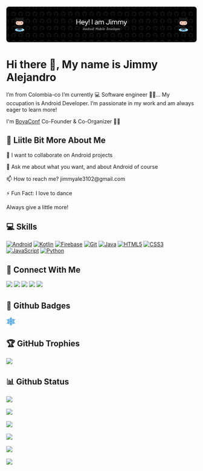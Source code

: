 ![Header](https://github.com/jimmyale3102/github-header/blob/main/github-header-image.png)

# Hi there 👋, My name is Jimmy Alejandro

I’m from Colombia-co I’m currently 💻 Software engineer 👨‍💻... My occupation is Android Developer. I’m passionate in my work and am always eager to learn more!

I'm [BoyaConf](https://boyaconf.com/) Co-Founder & Co-Organizer ✌🏼

## 💫 Liitle Bit More About Me
<p>👯 I want to collaborate on Android projects</p>
<p>💬 Ask me about what you want, and about Android of course</p>
<p>📫 How to reach me? jimmyale3102@gmail.com</p>
<p>⚡ Fun Fact: I love to dance</p>
Always give a little more!

## 💻 Skills
[![Android](https://img.shields.io/badge/Android-white?style=for-the-badge&logo=android&logoColor=fff&color=424242)](https://www.android.com/)
[![Kotlin](https://img.shields.io/badge/Kotlin-white?style=for-the-badge&logo=kotlin&logoColor=fff&color=424242)](https://kotlinlang.org/)
[![Firebase](https://img.shields.io/badge/Firebase-white?style=for-the-badge&logo=firebase&logoColor=fff&color=424242)](https://firebase.google.com/)
[![Git](https://img.shields.io/badge/Git-white?style=for-the-badge&logo=git&logoColor=fff&color=424242)](https://git-scm.com/)
[![Java](https://img.shields.io/badge/Java-white?style=for-the-badge&logo=java&logoColor=fff&color=424242)](https://www.java.com)
[![HTML5](https://img.shields.io/badge/HTML5-white?style=for-the-badge&logo=html5&logoColor=fff&color=424242)](https://developer.mozilla.org/en-US/docs/Web/Guide/HTML/HTML5)
[![CSS3](https://img.shields.io/badge/CSS3-white?style=for-the-badge&logo=css3&logoColor=fff&color=424242)](https://www.w3schools.com/css/css_intro.asp)
[![JavaScript](https://img.shields.io/badge/JavaScript-white?style=for-the-badge&logo=javascript&logoColor=fff&color=424242)](https://www.javascript.com/)
[![Python](https://img.shields.io/badge/Python-white?style=for-the-badge&logo=python&logoColor=fff&color=424242)](https://www.python.org/)

## 👥 Connect With Me
<p>
<a href="https://linkedin.com/in/https://www.linkedin.com/in/jimmyale3102/"><img src="https://img.shields.io/badge/linkedin-%230077B5.svg?style=for-the-badge&logo=linkedin&logoColor=white" style="margin-bottom: 4px;" height="30px" target="_blank"></a>
<a href="https://twitter.com/https://twitter.com/jimmyale3201"><img src="https://img.shields.io/badge/Twitter-%231DA1F2.svg?style=for-the-badge&logo=Twitter&logoColor=white" style="margin-bottom: 4px;" height="30px" target="_blank"></a>
<a href="https://twitter.com/https://stackoverflow.com/users/13400168/jimmy-alejandro"><img src="https://img.shields.io/badge/-Stackoverflow-FE7A16?style=for-the-badge&logo=stack-overflow&logoColor=white" style="margin-bottom: 4px;" height="30px" target="_blank"></a>
<a href="https://www.facebook.com/https://www.facebook.com/jimmy.a.p.9/"><img src="https://img.shields.io/badge/Facebook-%231877F2.svg?style=for-the-badge&logo=Facebook&logoColor=white" style="margin-bottom: 4px;" height="30px" target="_blank"></a>
<a href="https://www.instagram.com/https://www.instagram.com/jimmy.alejandro_/"><img src="https://img.shields.io/badge/Instagram-%23E4405F.svg?style=for-the-badge&logo=Instagram&logoColor=white" style="margin-bottom: 4px;" height="30px" target="_blank"></a>
</p>

## 🌟 Github Badges
<p>
<img src="https://raw.githubusercontent.com/acervenky/animated-github-badges/master/assets/acbadge.gif" height="24px">
</p>

## 🏆 GitHub Trophies

<p><img src="https://github-profile-trophy.vercel.app/?username=jimmyale3102&show_icons=true&theme=radical&bg_color=121212&icon_color=fff&title_color=fff&text_color=ffff">
</p>

## 📊 Github Status

<p><img src="https://activity-graph.herokuapp.com/graph?username=jimmyale3102&show_icons=true&theme=radical&bg_color=424242&icon_color=fff&title_color=fff&text_color=fff"><p>

<p><img src="https://github-readme-stats.vercel.app/api?username=jimmyale3102&show_icons=true&show_icons=true&theme=radical&bg_color=424242&icon_color=fff&title_color=fff&text_color=fff"><p>

<p><img src="https://github-readme-stats.vercel.app/api/top-langs/?username=jimmyale3102&layout=compact&show_icons=true&theme=radical&bg_color=424242&icon_color=fff&title_color=fff&text_color=fff"><p>

<p><img src="https://metrics.lecoq.io/jimmyale3102"><p>

<p><img src="https://github-readme-streak-stats.herokuapp.com/?user=jimmyale3102&show_icons=true&theme=radical&bg_color=424242&icon_color=fff&title_color=fff&text_color=fff"><p>

<p><img src="https://visitcount.itsvg.in/api?id=jimmyale3102&label=Profile%20Views&color=12&icon=5&pretty=true&show_icons=true&theme=radical&bg_color=424242&icon_color=fff&title_color=fff&text_color=fff"><p>
